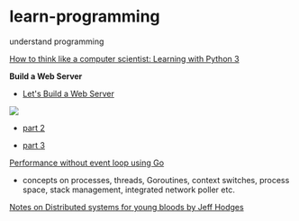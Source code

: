 # learn-programming
understand programming


[How to think like a computer scientist: Learning with Python 3](http://openbookproject.net/thinkcs/python/english3e/index.html)

**Build a Web Server**

* [Let's Build a Web Server](http://ruslanspivak.com/lsbaws-part1/)

![](http://ruslanspivak.com/lsbaws-part1/LSBAWS_HTTP_request_response.png)

* [part 2](http://ruslanspivak.com/lsbaws-part2/)

* [part 3](http://ruslanspivak.com/lsbaws-part3/)


[Performance without event loop using Go](http://dave.cheney.net/2015/08/08/performance-without-the-event-loop)

* concepts on processes, threads, Goroutines, context switches, process space, stack management, integrated network poller etc.


[Notes on Distributed systems for young bloods by Jeff Hodges](http://www.somethingsimilar.com/2013/01/14/notes-on-distributed-systems-for-young-bloods/)
